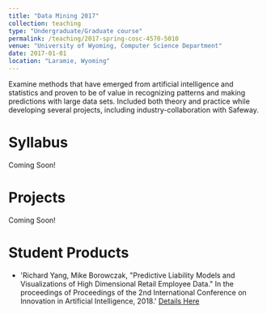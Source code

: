 ```yaml
---
title: "Data Mining 2017"
collection: teaching
type: "Undergraduate/Graduate course"
permalink: /teaching/2017-spring-cosc-4570-5010
venue: "University of Wyoming, Computer Science Department"
date: 2017-01-01
location: "Laramie, Wyoming"
---
```


Examine methods that have emerged from artificial intelligence and statistics and proven to be of value in recognizing patterns and making predictions with large data sets. Included both theory and practice while developing several projects, including industry-collaboration with Safeway.


Syllabus
======
Coming Soon!

Projects
======
Coming Soon!

Student Products
======

*   'Richard Yang,  Mike Borowczak, &quot;Predictive Liability Models and Visualizations of High Dimensional Retail Employee Data.&quot; In the proceedings of Proceedings of the 2nd International Conference on Innovation in Artificial Intelligence, 2018.' [Details Here](/publication/2018-06-19-Predictive-Liability-Models-and-Visualizations-of-High-Dimensional-Retail-Employee-Data)
